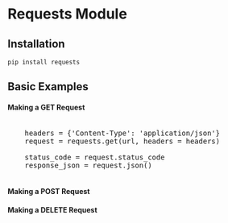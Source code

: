 # Requests Module

## Installation

`pip install requests`

## Basic Examples

#### Making a GET Request

<pre>

    headers = {'Content-Type': 'application/json'}
    request = requests.get(url, headers = headers)
    
    status_code = request.status_code
    response_json = request.json()

</pre>

#### Making a POST Request


#### Making a DELETE Request